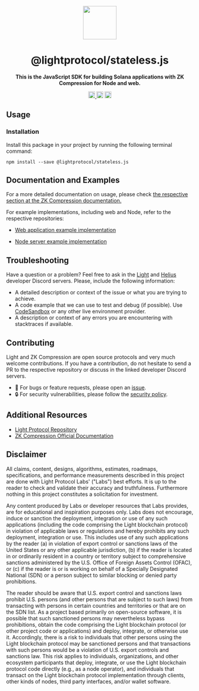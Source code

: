 <p align="center">
  <img src="https://github.com/ldiego08/light-protocol/raw/main/assets/logo.svg" width="90" />
</p>

<h1 align="center">@lightprotocol/stateless.js</h1>

<p align="center">
  <b>This is the JavaScript SDK for building Solana applications with ZK Compression for Node and web.</b>
</p>

<p align="center">
  <a href="https://badge.fury.io/js/@lightprotocol%2Fstateless.js">
    <img src="https://badge.fury.io/js/@lightprotocol%2Fstateless.js.svg" alt="package npm version" height="18" />
  </a>
  <img src="https://img.shields.io/npm/l/%40lightprotocol%2Fstateless.js" alt="package license" height="18">
  <img src="https://img.shields.io/npm/dw/%40lightprotocol%2Fstateless.js" alt="package weekly downloads" height="18" />
</p>

## Usage

### Installation

Install this package in your project by running the following terminal command:

```bin
npm install --save @lightprotocol/stateless.js
```

## Documentation and Examples

For a more detailed documentation on usage, please check [the respective section at the ZK Compression documentation.](https://www.zkcompression.com/developers/typescript-client)

For example implementations, including web and Node, refer to the respective repositories:

-   [Web application example implementation](https://github.com/Lightprotocol/example-web-client)

-   [Node server example implementation](https://github.com/Lightprotocol/example-nodejs-client)

## Troubleshooting

Have a question or a problem?
Feel free to ask in the [Light](https://discord.gg/CYvjBgzRFP) and [Helius](https://discord.gg/Uzzf6a7zKr) developer Discord servers. Please, include the following information:

-   A detailed description or context of the issue or what you are trying to achieve.
-   A code example that we can use to test and debug (if possible). Use [CodeSandbox](https://codesandbox.io/p/sandbox/vanilla-ts) or any other live environment provider.
-   A description or context of any errors you are encountering with stacktraces if available.

## Contributing

Light and ZK Compression are open source protocols and very much welcome contributions. If you have a contribution, do not hesitate to send a PR to the respective repository or discuss in the linked developer Discord servers.

-   🐞 For bugs or feature requests, please open an
    [issue](https://github.com/lightprotocol/lightprotocol/issues/new).
-   🔒 For security vulnerabilities, please follow the [security policy](https://github.com/Lightprotocol/light-protocol/blob/main/SECURITY.md).

## Additional Resources

-   [Light Protocol Repository](https://github.com/Lightprotocol/light-protocol)
-   [ZK Compression Official Documentation](https://www.zkcompression.com/)

## Disclaimer

All claims, content, designs, algorithms, estimates, roadmaps, specifications,
and performance measurements described in this project are done with Light
Protocol Labs' ("Labs") best efforts. It is up to the reader to check and
validate their accuracy and truthfulness. Furthermore nothing in this project
constitutes a solicitation for investment.

Any content produced by Labs or developer resources that Labs provides, are for
educational and inspiration purposes only. Labs does not encourage, induce or
sanction the deployment, integration or use of any such applications (including
the code comprising the Light blockchain protocol) in violation of applicable
laws or regulations and hereby prohibits any such deployment, integration or
use. This includes use of any such applications by the reader (a) in violation
of export control or sanctions laws of the United States or any other applicable
jurisdiction, (b) if the reader is located in or ordinarily resident in a
country or territory subject to comprehensive sanctions administered by the U.S.
Office of Foreign Assets Control (OFAC), or (c) if the reader is or is working
on behalf of a Specially Designated National (SDN) or a person subject to
similar blocking or denied party prohibitions.

The reader should be aware that U.S. export control and sanctions laws prohibit
U.S. persons (and other persons that are subject to such laws) from transacting
with persons in certain countries and territories or that are on the SDN list.
As a project based primarily on open-source software, it is possible that such
sanctioned persons may nevertheless bypass prohibitions, obtain the code
comprising the Light blockchain protocol (or other project code or applications)
and deploy, integrate, or otherwise use it. Accordingly, there is a risk to
individuals that other persons using the Light blockchain protocol may be
sanctioned persons and that transactions with such persons would be a violation
of U.S. export controls and sanctions law. This risk applies to individuals,
organizations, and other ecosystem participants that deploy, integrate, or use
the Light blockchain protocol code directly (e.g., as a node operator), and
individuals that transact on the Light blockchain protocol implementation
through clients, other kinds of nodes, third party interfaces, and/or wallet
software.
